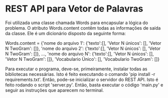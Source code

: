 # REST API para Vetor de Palavras

Foi utilizada uma classe chamada Words para encapsular a lógica do problema. O atributo Words.content contêm todas as informações de saída da classe. Ele é um dicionário disposto da seguinte forma:

Words.content = {'nome do arquivo 1': {'texto':[], 'Vetor N únicos': [], 'Vetor N TwoGram': []},
                'nome do arquivo 2': {'texto':[], 'Vetor N únicos': [], 'Vetor N TwoGram': []}, ...,
                'nome do arquivo N': {'texto':[], 'Vetor N únicos': [], 'Vetor N TwoGram': []},
                'Vocabulario Único': [],
                'Vocabulario TwoGram': []}
                
 Para executar o programa, deve-se, primeiramente, instalar todas as bibliotecas necessárias. Isto é feito executando o comando 'pip install -r requirements.txt'. Então, pode-se inicializar o servidor do REST API. Isto é feito rodando o script 'server.py'. Então, basta executar o código 'main.py' e seguir as instruções que aparecem no terminal. 
 
